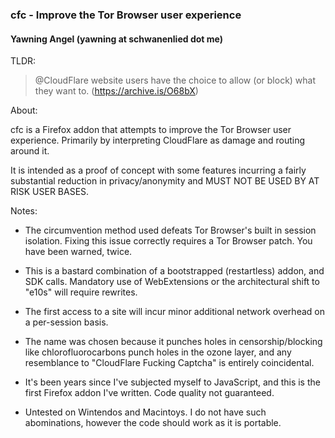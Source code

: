 ### cfc - Improve the Tor Browser user experience
#### Yawning Angel (yawning at schwanenlied dot me)

TLDR:

> @CloudFlare website users have the choice to allow (or block)
> what they want to. (https://archive.is/O68bX)

About:

cfc is a Firefox addon that attempts to improve the Tor Browser user
experience.  Primarily by interpreting CloudFlare as damage and routing
around it.

It is intended as a proof of concept with some features incurring a
fairly substantial reduction in privacy/anonymity and MUST NOT BE USED BY
AT RISK USER BASES.

Notes:

 * The circumvention method used defeats Tor Browser's built in session
   isolation.  Fixing this issue correctly requires a Tor Browser patch.
   You have been warned, twice.

 * This is a bastard combination of a bootstrapped (restartless) addon,
   and SDK calls.  Mandatory use of WebExtensions or the architectural shift
   to "e10s" will require rewrites.

 * The first access to a site will incur minor additional network overhead
   on a per-session basis.

 * The name was chosen because it punches holes in censorship/blocking like
   chlorofluorocarbons punch holes in the ozone layer, and any resemblance
   to "CloudFlare Fucking Captcha" is entirely coincidental.

 * It's been years since I've subjected myself to JavaScript, and this is
   the first Firefox addon I've written.  Code quality not guaranteed.

 * Untested on Wintendos and Macintoys.  I do not have such abominations,
   however the code should work as it is portable.

